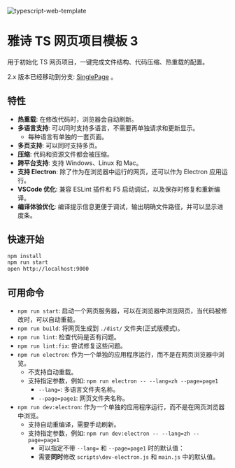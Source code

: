 ![typescript-web-template](favicon.ico)

# 雅诗 TS 网页项目模板 3

用于初始化 TS 网页项目，一键完成文件结构、代码压缩、热重载的配置。

2.x 版本已经移动到分支: [SinglePage](tree/SinglePage) 。

## 特性

- **热重载**: 在修改代码时，浏览器会自动刷新。
- **多语言支持**: 可以同时支持多语言，不需要再单独请求和更新显示。
  - 每种语言有单独的一套页面。
- **多页支持**: 可以同时支持多页。
- **压缩**: 代码和资源文件都会被压缩。
- **跨平台支持**: 支持 Windows、Linux 和 Mac。
- **支持 Electron**: 除了作为在浏览器中运行的网页，还可以作为 Electron 应用运行。
- **VSCode 优化**: 兼容 ESLint 插件和 F5 启动调试，以及保存时修复和重新编译。
- **编译体验优化**: 编译提示信息更便于调试，输出明确文件路径，并可以显示进度条。

## 快速开始

```bash
npm install
npm run start
open http://localhost:9000
```

## 可用命令

- `npm run start`: 启动一个网页服务器，可以在浏览器中浏览网页，当代码被修改时，可以自动重载。
- `npm run build`: 将网页生成到 `./dist/` 文件夹(正式版模式)。
- `npm run lint`: 检查代码是否有问题。
- `npm run lint:fix`: 尝试修复这些问题。
- `npm run electron`: 作为一个单独的应用程序运行，而不是在网页浏览器中浏览。
  - 不支持自动重载。
  - 支持指定参数，例如: `npm run electron -- --lang=zh --page=page1`
    - `--lang=`: 多语言文件夹名称。
    - `--page=page1`: 网页文件夹名称。
- `npm run dev:electron`: 作为一个单独的应用程序运行，而不是在网页浏览器中浏览。
  - 支持自动重编译，需要手动刷新。
  - 支持指定参数，例如: `npm run dev:electron -- --lang=zh --page=page1`
    - 可以指定不带 `--lang=` 和 `--page=page1` 时的默认值：
    - 需要**同时**修改 `scripts\dev-electron.js` 和 `main.js` 中的默认值。
